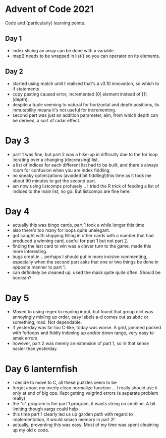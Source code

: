 # Advent of Code 2021

Code and (particularly) learning points.

## Day 1

* index slicing an array can be done with a variable.
* map() needs to be wrapped in list() so you can operator on its elements.

## Day 2

* started using match until I realised that's a v3.10 innovation, so which to if statements
* copy pasting caused error, incremented [0] element instead of [1] (depth).
* despite a tuple seeming to natural for horizontal and depth positions, its inmutability means it's not useful for incrementing.
* second part was just an addition parameter, aim, from which depth can be derived, a sort of radar effect.

# Day 3
* part 1 was fine, but part 2 was a hike-up in difficulty due to the for loop iterating over a changing (decreasing) list.
* a list of indices for each different list had to be built, and there's always room for confusion when you are index fiddling.
* no sneaky optimizations (avoided bit fiddling!)this time as it took me about 90 minutes to get the second part.
* am now using listcomps profusely .. I tried the R trick of feeding a list of indices to the main list, no go. But listcomps are fine here.

# Day 4
* actually this was bingo cards, part 1 took a while longer this time
* also there's too many for loops quite unelegant.
* got caught with stopping filling in other cards with a number that had produced a winning card, useful for part 1 but not part 2.
* finding the last card to win was a clever turn to the game, made this more interesting.
* bugs crept in .. perhaps I should put in more incisive commenting, especially when the second part asks that one or two things be done in opposite manner to part 1.
* can definitely be cleaned up. used the mask quite quite often. Should be boolean?

# Day 5
* Moved to using regex to reading input, but found that group dict was annoyingly mixiing up order, easy labels a-d comes out as abdc or something, mad. Not dependable.
* If yesterday was far too C-like, today was worse. A grid, jammed packed with forloops and fiddly indexing up and/or down range, very easy to amek errors.
* however, part 2 was merely an extension of part 1, so in that sense easier than yesterday.

# Day 6 lanternfish
* I decide to move to C, all these puzzles seem to be
* forgot about my overly clean normalize function ... I really should use it only at end of big ops. Kept getting valgrind errors (a separate problem really)
* the "c" program is the part 1 program, it wants string on cmdline. A bit limiting though xargs could help
* this time part 1 clearly led us up garden path with regard to implementation, it would smash memory in part 2!
* actually, preventing this was easy. Most of my time was spent cleaining up my old c code.
